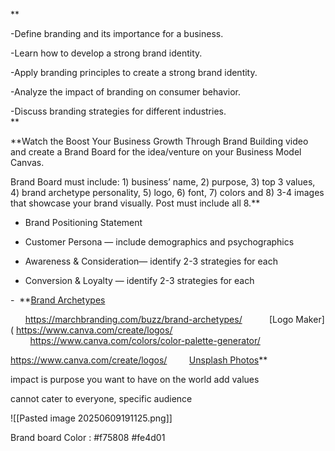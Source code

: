 **

-Define branding and its importance for a business. 

-Learn how to develop a strong brand identity. 

-Apply branding principles to create a strong brand identity. 

-Analyze the impact of branding on consumer behavior.

-Discuss branding strategies for different industries.  
**

**Watch the Boost Your Business Growth Through Brand Building video and create a Brand Board for the idea/venture on your Business Model Canvas. 

Brand Board must include: 1) business’ name, 2) purpose, 3) top 3 values, 4) brand archetype personality, 5) logo, 6) font, 7) colors and 8) 3-4 images that showcase your brand visually. Post must include all 8.**
- Brand Positioning Statement
    
- Customer Persona — include demographics and psychographics 
    
- Awareness & Consideration— identify 2-3 strategies for each
    
- Conversion & Loyalty — identify 2-3 strategies for each
    

-  **[Brand Archetypes](https://marchbranding.com/buzz/brand-archetypes/)

      https://marchbranding.com/buzz/brand-archetypes/
        
 [Logo Maker]( https://www.canva.com/create/logos/ 
        
        https://www.canva.com/colors/color-palette-generator/

https://www.canva.com/create/logos/
        [Unsplash Photos](https://unsplash.com/)** 
        

impact is purpose you want to have on the world
add values

cannot cater to everyone, specific audience

![[Pasted image 20250609191125.png]] 

Brand board
Color : #f75808
#fe4d01